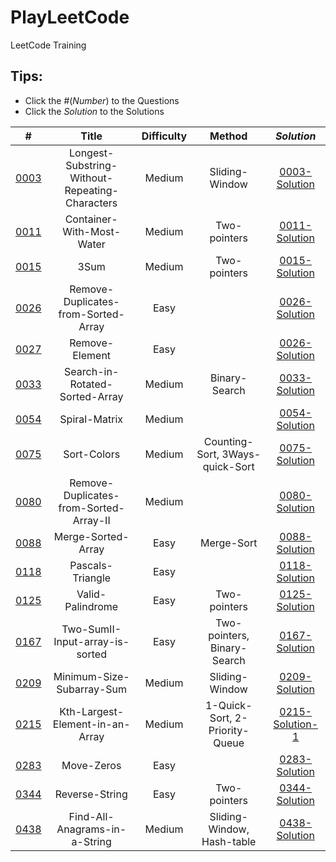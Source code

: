 # PlayLeetCode
LeetCode Training

## Tips: 
* Click the #(_Number_) to the Questions
* Click the _Solution_ to the Solutions

| # |  Title  |  Difficulty  |  Method  | _Solution_
|:-:|:-:|:-:|:-:|:-:|
|[0003] | Longest-Substring-Without-Repeating-Characters | Medium | Sliding-Window |[0003-Solution]|
|[0011] | Container-With-Most-Water | Medium | Two-pointers|[0011-Solution]|
|[0015] | 3Sum | Medium | Two-pointers|[0015-Solution]|
|[0026] | Remove-Duplicates-from-Sorted-Array | Easy | |[0026-Solution]|
|[0027] | Remove-Element | Easy | |[0026-Solution]|
|[0033] | Search-in-Rotated-Sorted-Array | Medium | Binary-Search |[0033-Solution]|
|[0054] | Spiral-Matrix | Medium | |[0054-Solution]|
|[0075] | Sort-Colors | Medium | Counting-Sort, 3Ways-quick-Sort|[0075-Solution]|
|[0080] | Remove-Duplicates-from-Sorted-Array-II | Medium | |[0080-Solution]|
|[0088] | Merge-Sorted-Array | Easy | Merge-Sort |[0088-Solution]|
|[0118] | Pascals-Triangle | Easy | |[0118-Solution]|
|[0125] | Valid-Palindrome | Easy | Two-pointers |[0125-Solution]|
|[0167] | Two-SumII-Input-array-is-sorted | Easy | Two-pointers, Binary-Search |[0167-Solution]|
|[0209] | Minimum-Size-Subarray-Sum | Medium | Sliding-Window|[0209-Solution]|
|[0215] | Kth-Largest-Element-in-an-Array | Medium | 1-Quick-Sort, 2-Priority-Queue|[0215-Solution-1]|
|[0283] | Move-Zeros | Easy | |[0283-Solution]|
|[0344] | Reverse-String | Easy | Two-pointers |[0344-Solution]|
|[0438] | Find-All-Anagrams-in-a-String | Medium | Sliding-Window, Hash-table |[0438-Solution]|


[0003]: https://leetcode.com/problems/longest-substring-without-repeating-characters/
[0003-Solution]: https://github.com/FeiZhao0531/PlayLeetCode/tree/master/Array-vector/0003-Longest-Substring-Without-Repeating-Characters
[0011]: https://leetcode.com/problems/container-with-most-water/
[0011-Solution]: https://github.com/FeiZhao0531/PlayLeetCode/tree/master/Array-vector/0011-Container-With-Most-Water
[0015]: https://leetcode.com/problems/3sum/
[0015-Solution]: https://github.com/FeiZhao0531/PlayLeetCode/tree/master/Array-vector/0015-3Sum
[0026]: https://leetcode.com/problems/remove-duplicates-from-sorted-array/
[0026-Solution]: https://github.com/FeiZhao0531/PlayLeetCode/tree/master/Array-vector/0026-Remove-Duplicates-from-Sorted-Array
[0027]: https://leetcode.com/problems/remove-element/
[0027-Solution]: https://github.com/FeiZhao0531/PlayLeetCode/tree/master/Array-vector/0027-Remove-Element
[0033]: https://leetcode.com/problems/search-in-rotated-sorted-array/
[0033-Solution]: https://github.com/FeiZhao0531/PlayLeetCode/tree/master/Array-vector/0033-Search-in-Rotated-Sorted-Array
[0054]: https://leetcode.com/problems/spiral-matrix/
[0054-Solution]: https://github.com/FeiZhao0531/PlayLeetCode/tree/master/Array-vector/0054-Spiral-Matrix
[0075]: https://leetcode.com/problems/sort-colors/
[0075-Solution]: https://github.com/FeiZhao0531/PlayLeetCode/tree/master/Array-vector/0075-Sort-Colors
[0080]: https://leetcode.com/problems/remove-duplicates-from-sorted-array-ii/
[0080-Solution]: https://github.com/FeiZhao0531/PlayLeetCode/tree/master/Array-vector/0080-Remove-Duplicates-from-Sorted-Array-II
[0088]: https://leetcode.com/problems/merge-sorted-array/
[0088-Solution]: https://github.com/FeiZhao0531/PlayLeetCode/tree/master/Array-vector/0088-Merge-Sorted-Arrary
[0118]: https://leetcode.com/problems/pascals-triangle/
[0118-Solution]: https://github.com/FeiZhao0531/PlayLeetCode/tree/master/Array-vector/0118-Pascals-Triangle
[0125]: https://leetcode.com/problems/valid-palindrome/
[0125-Solution]: https://github.com/FeiZhao0531/PlayLeetCode/tree/master/Array-vector/0125-Valid-Palindrome
[0167]: https://leetcode.com/problems/two-sum-ii-input-array-is-sorted/
[0167-Solution]: https://github.com/FeiZhao0531/PlayLeetCode/tree/master/Array-vector/0167-Two-SumII-Input-array-is-sorted
[0209]: https://leetcode.com/problems/minimum-size-subarray-sum/
[0209-Solution]: https://github.com/FeiZhao0531/PlayLeetCode/tree/master/Array-vector/0209-Minimum-Size-Subarray-Sum
[0215]: https://leetcode.com/problems/kth-largest-element-in-an-array
[0215-Solution-1]: https://github.com/FeiZhao0531/PlayLeetCode/tree/master/Array-vector/0215-Kth-Largest-Element-in-an-Array
[0283]: https://leetcode.com/problems/move-zeroes/
[0283-Solution]: https://github.com/FeiZhao0531/PlayLeetCode/tree/master/Array-vector/0283-Move-Zeros
[0344]: https://leetcode.com/problems/reverse-string/
[0344-Solution]: https://github.com/FeiZhao0531/PlayLeetCode/tree/master/Array-vector/0344-Reverse-String
[0438]: https://leetcode.com/problems/find-all-anagrams-in-a-string/
[0438-Solution]: https://github.com/FeiZhao0531/PlayLeetCode/tree/master/Array-vector/0438-Find-All-Anagrams-in-a-String









